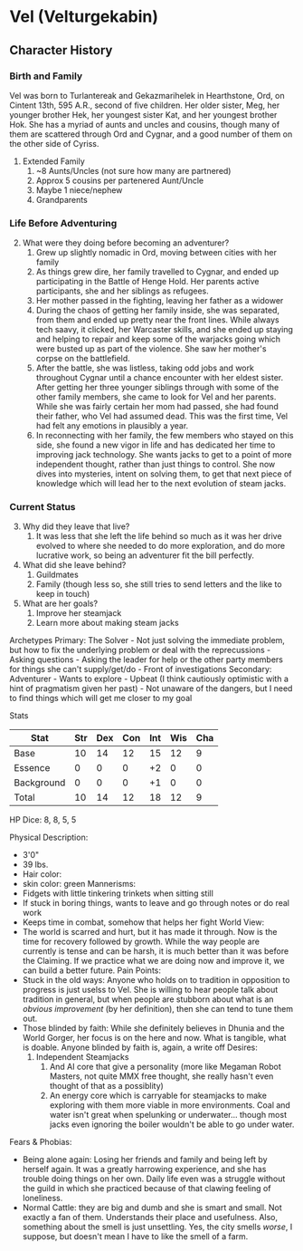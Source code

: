# Vel (Velturgekabin)
## Character History
### Birth and Family
Vel was born to Turlantereak and Gekazmarihelek in Hearthstone, Ord, on Cintent 13th, 595 A.R., second of five children. Her older sister, Meg, her younger brother Hek, her youngest sister Kat, and her youngest brother Hok. She has a myriad of aunts and uncles and cousins, though many of them are scattered through Ord and Cygnar, and a good number of them on the other side of Cyriss.
1. Extended Family
	1. ~8 Aunts/Uncles (not sure how many are partnered)
	2. Approx 5 cousins per partenered Aunt/Uncle
	3. Maybe 1 niece/nephew
	4. Grandparents

### Life Before Adventuring
2. What were they doing before becoming an adventurer?
	1. Grew up slightly nomadic in Ord, moving between cities with her family
	2. As things grew dire, her family travelled to Cygnar, and ended up participating in the Battle of Henge Hold. Her parents active participants, she and her siblings as refugees.
	3. Her mother passed in the fighting, leaving her father as a widower
	4. During the chaos of getting her family inside, she was separated, from them and ended up pretty near the front lines. While always tech saavy, it clicked, her Warcaster skills, and she ended up staying and helping to repair and keep some of the warjacks going which were busted up as part of the violence. She saw her mother's corpse on the battlefield.
	5. After the battle, she was listless, taking odd jobs and work throughout Cygnar until a chance encounter with her eldest sister. After getting her three younger siblings through with some of the other family members, she came to look for Vel and her parents. While she was fairly certain her mom had passed, she had found their father, who Vel had assumed dead. This was the first time, Vel had felt any emotions in plausibly a year.
	6. In reconnecting with her family, the few members who stayed on this side, she found a new vigor in life and has dedicated her time to improving jack technology. She wants jacks to get to a point of more independent thought, rather than just things to control. She now dives into mysteries, intent on solving them, to get that next piece of knowledge which will lead her to the next evolution of steam jacks.

### Current Status
3. Why did they leave that live?
	1. It was less that she left the life behind so much as it was her drive evolved to where she needed to do more exploration, and do more lucrative work, so being an adventurer fit the bill perfectly.
4. What did she leave behind?
	1. Guildmates
	2. Family (though less so, she still tries to send letters and the like to keep in touch)
5. What are her goals?
	1. Improve her steamjack
	2. Learn more about making steam jacks


Archetypes
	Primary: The Solver
		- Not just solving the immediate problem, but how to fix the underlying problem or deal with the reprecussions
		- Asking questions
		- Asking the leader for help or the other party members for things she can't supply/get/do
		- Front of investigations
	Secondary: Adventurer
		- Wants to explore
		- Upbeat (I think cautiously optimistic with a hint of pragmatism given her past)
		- Not unaware of the dangers, but I need to find things which will get me closer to my goal
		
Stats

| Stat       | Str | Dex | Con | Int | Wis | Cha |
| ---------- | --- | --- | --- | --- | --- | --- |
| Base       | 10  | 14  | 12  | 15  | 12  | 9   |
| Essence    | 0   | 0   | 0   | +2  | 0   | 0   |
| Background | 0   | 0   | 0   | +1  | 0   | 0   |
| Total      | 10  | 14  | 12  | 18  | 12  | 9   |

HP Dice: 8, 8, 5, 5

Physical Description:
- 3'0"
- 39 lbs.
- Hair color:
- skin color: green
Mannerisms:
- Fidgets with little tinkering trinkets when sitting still
- If stuck in boring things, wants to leave and go through notes or do real work
- Keeps time in combat, somehow that helps her fight
World View:
- The world is scarred and hurt, but it has made it through. Now is the time for recovery followed by growth. While the way people are currently is tense and can be harsh, it is much better than it was before the Claiming. If we practice what we are doing now and improve it, we can build a better future.
Pain Points:
- Stuck in the old ways: Anyone who holds on to tradition in opposition to progress is just uselss to Vel. She is willing to hear people talk about tradition in general, but when people are stubborn about what is an _obvious improvement_ (by her definition), then she can tend to tune them out.
- Those blinded by faith: While she definitely believes in Dhunia and the World Gorger, her focus is on the here and now. What is tangible, what is doable. Anyone blinded by faith is, again, a write off
Desires:
	1. Independent Steamjacks
		1. And AI core that give a personality (more like Megaman Robot Masters, not quite MMX free thought, she really hasn't even thought of that as a possiblity)
		2. An energy core which is carryable for steamjacks to make exploring with them more viable in more environments. Coal and water isn't great when spelunking or underwater... though most jacks even ignoring the boiler wouldn't be able to go under water.

Fears & Phobias:
- Being alone again: Losing her friends and family and being left by herself again. It was a greatly harrowing experience, and she has trouble doing things on her own. Daily life even was a struggle without the guild in which she practiced because of that clawing feeling of loneliness.
- Normal Cattle: they are big and dumb and she is smart and small. Not exactly a fan of them. Understands their place and usefulness. Also, something about the smell is just unsettling. Yes, the city smells _worse_, I suppose, but doesn't mean I have to like the smell of a farm.